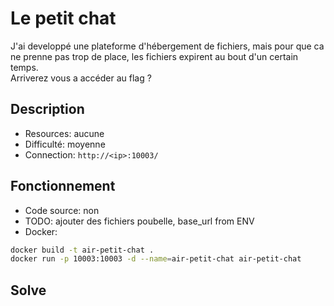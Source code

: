 # Le petit chat

J'ai developpé une plateforme d'hébergement de fichiers, mais pour que ca ne prenne pas trop de place, les fichiers expirent au bout d'un certain temps.<br>
Arriverez vous a accéder au flag ?

## Description

- Resources: aucune
- Difficulté: moyenne
- Connection: `http://<ip>:10003/`

## Fonctionnement

- Code source: non
- TODO: ajouter des fichiers poubelle, base_url from ENV
- Docker: 
```bash
docker build -t air-petit-chat .
docker run -p 10003:10003 -d --name=air-petit-chat air-petit-chat
```

## Solve